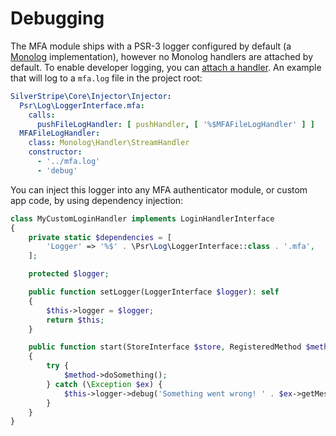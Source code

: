 # Debugging

The MFA module ships with a PSR-3 logger configured by default (a [Monolog](https://github.com/Seldaek/monolog/)
implementation), however no Monolog handlers are attached by default. To enable developer logging, you can
[attach a handler](https://docs.silverstripe.org/en/4/developer_guides/debugging/error_handling/#configuring-error-logging).
An example that will log to a `mfa.log` file in the project root:

```yaml
SilverStripe\Core\Injector\Injector:
  Psr\Log\LoggerInterface.mfa:
    calls:
      pushFileLogHandler: [ pushHandler, [ '%$MFAFileLogHandler' ] ]
  MFAFileLogHandler:
    class: Monolog\Handler\StreamHandler
    constructor:
      - '../mfa.log'
      - 'debug'
```

You can inject this logger into any MFA authenticator module, or custom app code, by using dependency injection:

```php
class MyCustomLoginHandler implements LoginHandlerInterface
{
    private static $dependencies = [
        'Logger' => '%$' . \Psr\Log\LoggerInterface::class . '.mfa',
    ];

    protected $logger;

    public function setLogger(LoggerInterface $logger): self
    {
        $this->logger = $logger;
        return $this;
    }

    public function start(StoreInterface $store, RegisteredMethod $method): array
    {
        try {
            $method->doSomething();
        } catch (\Exception $ex) {
            $this->logger->debug('Something went wrong! ' . $ex->getMessage(), $ex->getTrace());
        }
    }
}
```
